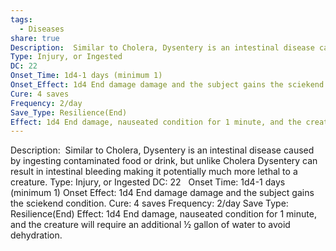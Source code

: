 ```yaml
---
tags:
  - Diseases
share: true
Description:  Similar to Cholera, Dysentery is an intestinal disease caused by ingesting contaminated food or drink, but unlike Cholera Dysentery can result in intestinal bleeding making it potentially much more lethal to a creature.
Type: Injury, or Ingested
DC: 22
Onset_Time: 1d4-1 days (minimum 1)
Onset_Effect: 1d4 End damage damage and the subject gains the sciekend condition.
Cure: 4 saves
Frequency: 2/day
Save_Type: Resilience(End)
Effect: 1d4 End damage, nauseated condition for 1 minute, and the creature will require an additional ½ gallon of water to avoid dehydration.
---
```


Description:  Similar to Cholera, Dysentery is an intestinal disease caused by ingesting contaminated food or drink, but unlike Cholera Dysentery can result in intestinal bleeding making it potentially much more lethal to a creature.
Type: Injury, or Ingested
DC: 22  
Onset Time: 1d4-1 days (minimum 1)
Onset Effect: 1d4 End damage damage and the subject gains the sciekend condition.
Cure: 4 saves
Frequency: 2/day
Save Type: Resilience(End)
Effect: 1d4 End damage, nauseated condition for 1 minute, and the creature will require an additional ½ gallon of water to avoid dehydration.